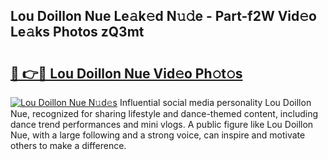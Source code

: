 ## Lou Doillon Nue Le𝚊k𝚎d N𝚞𝚍e - Part-f2W Vid𝚎o Le𝚊ks Photos zQ3mt

# <h2><a href="http://fb8bd5.evod.top/?m=Lou+Doillon+Nue">🔗 👉🔴 Lou Doillon Nue Vid𝚎o Ph𝚘t𝚘s</a></h2>

[![Lou Doillon Nue N𝚞d𝚎s](https://i.imgur.com/8V9OHl7.gif)](http://fb8bd5.evod.top/?m=Lou+Doillon+Nue)
Influential social media personality Lou Doillon Nue, recognized for sharing lifestyle and dance-themed content, including dance trend performances and mini vlogs. A public figure like Lou Doillon Nue, with a large following and a strong voice, can inspire and motivate others to make a difference. 

